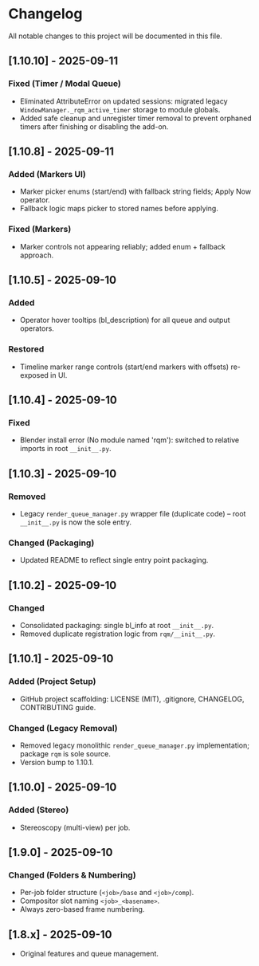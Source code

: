 # Changelog

All notable changes to this project will be documented in this file.

## [1.10.10] - 2025-09-11

### Fixed (Timer / Modal Queue)

- Eliminated AttributeError on updated sessions: migrated legacy `WindowManager._rqm_active_timer` storage to module globals.
- Added safe cleanup and unregister timer removal to prevent orphaned timers after finishing or disabling the add-on.

## [1.10.8] - 2025-09-11

### Added (Markers UI)

- Marker picker enums (start/end) with fallback string fields; Apply Now operator.
- Fallback logic maps picker to stored names before applying.

### Fixed (Markers)

- Marker controls not appearing reliably; added enum + fallback approach.

## [1.10.5] - 2025-09-10

### Added

- Operator hover tooltips (bl_description) for all queue and output operators.

### Restored

- Timeline marker range controls (start/end markers with offsets) re-exposed in UI.

## [1.10.4] - 2025-09-10

### Fixed

- Blender install error (No module named 'rqm'): switched to relative imports in root `__init__.py`.

## [1.10.3] - 2025-09-10

### Removed

- Legacy `render_queue_manager.py` wrapper file (duplicate code) – root `__init__.py` is now the sole entry.

### Changed (Packaging)

- Updated README to reflect single entry point packaging.

## [1.10.2] - 2025-09-10

### Changed

- Consolidated packaging: single bl_info at root `__init__.py`.
- Removed duplicate registration logic from `rqm/__init__.py`.

## [1.10.1] - 2025-09-10

### Added (Project Setup)

- GitHub project scaffolding: LICENSE (MIT), .gitignore, CHANGELOG, CONTRIBUTING guide.

### Changed (Legacy Removal)

- Removed legacy monolithic `render_queue_manager.py` implementation; package `rqm` is sole source.
- Version bump to 1.10.1.

## [1.10.0] - 2025-09-10

### Added (Stereo)

- Stereoscopy (multi-view) per job.

## [1.9.0] - 2025-09-10

### Changed (Folders & Numbering)

- Per-job folder structure (`<job>/base` and `<job>/comp`).
- Compositor slot naming `<job>_<basename>`.
- Always zero-based frame numbering.

## [1.8.x] - 2025-09-10

- Original features and queue management.
